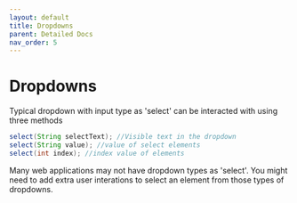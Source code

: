 ```yaml
---
layout: default
title: Dropdowns
parent: Detailed Docs
nav_order: 5
---
```


# Dropdowns

Typical dropdown with input type as \'select\' can be interacted with using three
methods 

```java
select(String selectText); //Visible text in the dropdown
select(String value); //value of select elements
select(int index); //index value of elements
```

Many web applications may not have dropdown types as \'select\'. You might need to add extra
user interations to select an element from those types of dropdowns.
